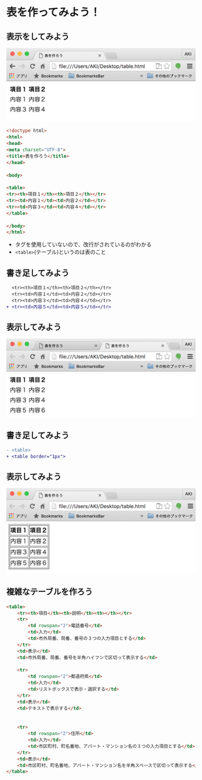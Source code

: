 # 表を作ってみよう！

## 表示をしてみよう

![html_010.png](image/html_010.png)

```html
<!doctype html>
<html>
<head>
<meta charset="UTF-8">
<title>表を作ろう</title>
</head>

<body>

<table>
<tr><th>項目１</th><th>項目２</th></tr>
<tr><td>内容１</td><td>内容２</td></tr>
<tr><td>内容３</td><td>内容４</td></tr>
</table>

</body>
</html>
```

* タグを使用していないので、改行がされているのがわかる
* `<table>`(テーブル)というのは表のこと

## 書き足してみよう

```diff
  <tr><th>項目１</th><th>項目２</th></tr>
  <tr><td>内容１</td><td>内容２</td></tr>
  <tr><td>内容３</td><td>内容４</td></tr>
+ <tr><td>内容５</td><td>内容５</td></tr>
```

## 表示してみよう

![html_010.png](image/html_011.png)

## 書き足してみよう

```diff
- <table>
+ <table border="1px">
```

## 表示してみよう

![html_010.png](image/html_012.png)

## 複雑なテーブルを作ろう

```html
<table>
    <tr><th>項目</th><th>説明</th><th></th></tr>
    <tr>
        <td rowspan="2">電話番号</td>
        <td>入力</td>
        <td>市外局番、局番、番号の３つの入力項目とする</td>
    </tr>
    <td>表示</td>
    <td>市外局番、局番、番号を半角ハイフンで区切って表示する</td>

    <tr>
        <td rowspan="2">都道府県</td>
        <td>入力</td>
        <td>リストボックスで表示・選択する</td>
    </tr>
    <td>表示</td>
    <td>テキストで表示する</td>


    <tr>
        <td rowspan="2">住所</td>
        <td>入力</td>
        <td>市区町村、町名番地、アパート・マンション名の３つの入力項目とする</td>
    </tr>
    <td>表示</td>
    <td>市区町村、町名番地、アパート・マンション名を半角スペースで区切って表示する</td>
</table>
```



